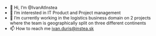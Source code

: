 - 👋 Hi, I’m @IvanAtInstea
- 👀 I’m interested in IT Product and Project management 
- 🌱 I’m currently working in the logistics business domain on 2 projects where the team is geographically split on three different continents
- 📫 How to reach me ivan.duris@instea.sk

